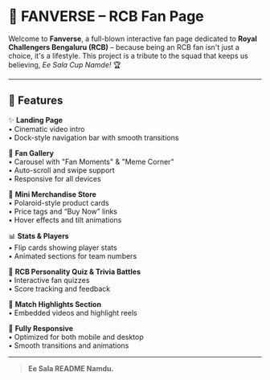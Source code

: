 # 🏏 FANVERSE – RCB Fan Page 

Welcome to **Fanverse**, a full-blown interactive fan page dedicated to **Royal Challengers Bengaluru (RCB)** – because being an RCB fan isn't just a choice, it's a lifestyle. This project is a tribute to the squad that keeps us believing, *Ee Sala Cup Namde!* 🏆

---

## 🚀 Features

✨ **Landing Page**  
• Cinematic video intro  
• Dock-style navigation bar with smooth transitions  

📸 **Fan Gallery**  
• Carousel with "Fan Moments" & "Meme Corner"  
• Auto-scroll and swipe support  
• Responsive for all devices   

🛒 **Mini Merchandise Store**  
• Polaroid-style product cards  
• Price tags and “Buy Now” links  
• Hover effects and tilt animations  

📊 **Stats & Players**  
• Flip cards showing player stats  
• Animated sections for team numbers  

🧠 **RCB Personality Quiz & Trivia Battles**  
• Interactive fan quizzes  
• Score tracking and feedback  

🎥 **Match Highlights Section**  
• Embedded videos and highlight reels  

📱 **Fully Responsive**  
• Optimized for both mobile and desktop  
• Smooth transitions and animations  

---

> **Ee Sala README Namdu.**

